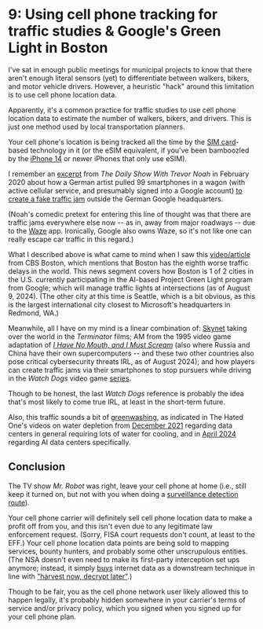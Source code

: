 # 9: Using cell phone tracking for traffic studies & Google's Green Light in Boston

I've sat in enough public meetings for municipal projects to know that there aren't enough literal
sensors (yet) to differentiate between walkers, bikers, and motor vehicle drivers.  However, a
heuristic "hack" around this limitation is to use cell phone location data.

Apparently, it's a common practice for traffic studies to use cell phone location data to estimate
the number of walkers, bikers, and drivers.  This is just one method used by local transportation
planners.

Your cell phone's location is being tracked all the time by the [SIM card](https://en.wikipedia.org/wiki/SIM_card)-based
technology in it (or the eSIM equivalent, if you've been bamboozled by the [iPhone 14](https://en.wikipedia.org/wiki/IPhone_14)
or newer iPhones that only use eSIM).<!--more-->

I remember an [excerpt](https://www.youtube.com/watch?v=2FRWHDzwQyw&t=109) from
_The Daily Show With Trevor Noah_ in February 2020 about how a German artist pulled 99 smartphones
in a wagon (with active cellular service, and presumably signed into a Google account)
[to create a fake traffic jam](https://www.wired.com/story/99-phones-fake-google-maps-traffic-jam/)
outside the German Google headquarters.

(Noah's comedic pretext for entering this line of thought was that there are traffic jams everywhere
else now -- as in, away from major roadways -- due to the [Waze](https://en.wikipedia.org/wiki/Waze)
app.  Ironically, Google also owns Waze, so it's not like one can really escape car traffic in this
regard.)

What I described above is what came to mind when I saw this
[video/article](https://www.cbsnews.com/boston/news/boston-traffic-google-green-light-artificial-intelligence/)
from CBS Boston, which mentions that Boston has the eighth worse traffic delays in the world.  This
news segment covers how Boston is 1 of 2 cities in the U.S. currently participating in the AI-based
Project Green Light program from Google; which will manage traffic lights at intersections (as of
August 9, 2024).  (The other city at this time is Seattle, which is a bit obvious, as this is the
largest international city closest to Microsoft's headquarters in Redmond, WA.)

Meanwhile, all I have on my mind is a linear combination of: [Skynet](https://en.wikipedia.org/wiki/Skynet_(Terminator))
taking over the world in the _Terminator_ films; AM from the 1995 video game adaptation
of [_I Have No Mouth, and I Must Scream_](https://en.wikipedia.org/wiki/I_Have_No_Mouth,_and_I_Must_Scream_(video_game))
(also where Russia and China have their own supercomputers -- and these two other countries
also pose critical cybersecurity threats IRL, as of August 2024); and how players can create traffic
jams via their smartphones to stop pursuers while driving in the _Watch Dogs_ video game
[series](https://en.wikipedia.org/wiki/Watch_Dogs).

Though to be honest, the last _Watch Dogs_ reference is probably the idea that's most likely to come
true IRL, at least in the short-term future.

Also, this traffic sounds a bit of [greenwashing](https://en.wikipedia.org/wiki/Greenwashing), as
indicated in The Hated One's videos on water depletion from [December 2021](https://www.youtube.com/watch?v=Xo7V4PPHijs)
regarding data centers in general requiring lots of water for cooling, and in
[April 2024](https://www.youtube.com/watch?v=F-6la_I-xkQ) regarding AI data centers specifically.

## Conclusion

The TV show _Mr. Robot_ was right, leave your cell phone at home (i.e., still keep it turned on, but
not with you when doing a [surveillance detection route](https://trdcrft.com/surveillance-detection-route-sdr/)).

Your cell phone carrier will definitely sell cell phone location data to make a profit off from you,
and this isn't even due to any legitimate law enforcement request.  (Sorry, FISA court requests
don't count, at least to the EFF.)  Your cell phone location data points are being sold to mapping
services, bounty hunters, and probably some other unscrupulous entities.  (The NSA doesn't even
need to make its first-party interception set ups anymore; instead, it simply
[buys](https://www.nytimes.com/2024/01/25/us/politics/nsa-internet-privacy-warrant.html) internet
data as a downstream technique in line with
["harvest now, decrypt later"](https://en.wikipedia.org/wiki/Harvest_now%2C_decrypt_later).)

Though to be fair, you as the cell phone network user likely allowed this to happen legally, it's
probably hidden somewhere in your carrier's terms of service and/or privacy policy, which you signed
when you signed up for your cell phone plan.

